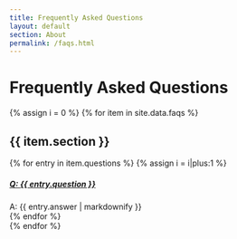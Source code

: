 ```yaml
---
title: Frequently Asked Questions
layout: default
section: About
permalink: /faqs.html
---
```


<div class="container-fluid faq" id="faq">
  <h1>Frequently Asked Questions</h1>
  	<div class="container">
  		<section>
      {% assign i = 0 %}
       {% for item in site.data.faqs %}
  			<div class="row faq-text">
  				<div class="col-10 mx-auto">
            <h2 class="mb-4 faq-section-header">{{ item.section }}</h2>
  					<div class="accordion" id="faq-accordion{{ i }}">
              {% for entry in item.questions %}
                {% assign i = i|plus:1 %}
      						<div class="card">
      							<div class="card-header" id="faq-heading{{ i }}">
      								<h5 class="mb-0">
      							     <a class="collapsed" data-toggle="collapse" href="#faq-collapse{{ i }}" aria-expanded="false" aria-controls="faq-collapse{{ i }}">
                          <span class="faq-arrow-icon arrow-down"></span>
                          <span class="bold">Q: </span>
                          {{ entry.question }}
      							     </a>
      						     </h5>
      						  </div>
  							    <div id="faq-collapse{{ i }}" class="collapse fade" aria-labelledby="faq-heading{{ i }}">
  								     <div class="card-body indent-4">
                        <span class="faq-answer">
                          <span class="bold faq-answer-a">A: </span>
                          {{ entry.answer | markdownify }}
                        </span>
  								     </div>
  							    </div>
                  <span class="separator faq-separator"></span>
  						   </div>
              {% endfor %}
            </div>
          </div>
        </div>
      {% endfor %}
    </section>
  </div>
</div>
